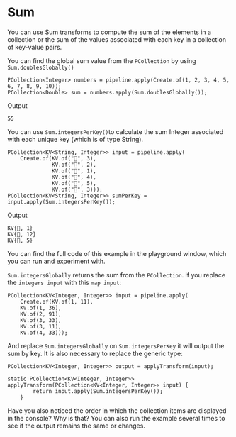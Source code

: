 <!--
Licensed under the Apache License, Version 2.0 (the "License");
you may not use this file except in compliance with the License.
You may obtain a copy of the License at
http://www.apache.org/licenses/LICENSE-2.0
Unless required by applicable law or agreed to in writing, software
distributed under the License is distributed on an "AS IS" BASIS,
WITHOUT WARRANTIES OR CONDITIONS OF ANY KIND, either express or implied.
See the License for the specific language governing permissions and
limitations under the License.
-->

# Sum

You can use Sum transforms to compute the sum of the elements in a collection or the sum of the values associated with each key in a collection of key-value pairs.

You can find the global sum value from the ```PCollection``` by using ```Sum.doublesGlobally()```

```
PCollection<Integer> numbers = pipeline.apply(Create.of(1, 2, 3, 4, 5, 6, 7, 8, 9, 10));
PCollection<Double> sum = numbers.apply(Sum.doublesGlobally());
```

Output

```
55
```

You can use ```Sum.integersPerKey()```to calculate the sum Integer associated with each unique key (which is of type String).

```
PCollection<KV<String, Integer>> input = pipeline.apply(
    Create.of(KV.of("🥕", 3),
              KV.of("🥕", 2),
              KV.of("🍆", 1),
              KV.of("🍅", 4),
              KV.of("🍅", 5),
              KV.of("🍅", 3)));
PCollection<KV<String, Integer>> sumPerKey = input.apply(Sum.integersPerKey());
```

Output

```
KV{🍆, 1}
KV{🍅, 12}
KV{🥕, 5}
```

You can find the full code of this example in the playground window, which you can run and experiment with.

`Sum.integersGlobally` returns the sum from the `PCollection`. If you replace the `integers input` with this `map input`:

```
PCollection<KV<Integer, Integer>> input = pipeline.apply(
    Create.of(KV.of(1, 11),
    KV.of(1, 36),
    KV.of(2, 91),
    KV.of(3, 33),
    KV.of(3, 11),
    KV.of(4, 33)));
```

And replace `Sum.integersGlobally` on `Sum.integersPerKey` it will output the sum by key. It is also necessary to replace the generic type:

```
PCollection<KV<Integer, Integer>> output = applyTransform(input);
```

```
static PCollection<KV<Integer, Integer>> applyTransform(PCollection<KV<Integer, Integer>> input) {
        return input.apply(Sum.integersPerKey());
    }
```
Have you also noticed the order in which the collection items are displayed in the console? Why is that? You can also run the example several times to see if the output remains the same or changes.